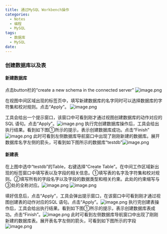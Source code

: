 ```yaml
---
title: 通过MySQL Workbench操作
categories:
  - Notes
  - 编程
  - MySQL
tags:
  - 数据库
  - MySQL
date:
---
```

### 创建数据库以及表
#### 新建数据库
点击button栏的“create a new schema in the connected server”
![image.png](https://cdn.jsdelivr.net/gh/zhengyangWang1/image@main/img/20231006125516.png)

在视图中间区域出现的标签页中，填写新建数据库的名字同时可以选择数据库的字符集和校对规则。点击“Apply”。
![image.png](https://cdn.jsdelivr.net/gh/zhengyangWang1/image@main/img/20231006125554.png)

工具会给出一个提示窗口，该窗口中可看到刚才通过视图创建数据库的动作对应的SQL 语句。点击“Apply”。![image.png](https://cdn.jsdelivr.net/gh/zhengyangWang1/image@main/img/20231006125652.png)
执行完创建数据库操作后，工具会给出执行结果。看到如下图①所示的提示，表示创建数据库成功。点击“Finish”![image.png](https://cdn.jsdelivr.net/gh/zhengyangWang1/image@main/img/20231006125738.png)
此时可看到左侧数据库导航窗口中出现了刚刚新建的数据库。展开数据库名字左侧的箭头，可看到如下图所示的数据库“testdb”![image.png](https://cdn.jsdelivr.net/gh/zhengyangWang1/image@main/img/20231006125801.png)

#### 新建表
在上图中选中“testdb”的Table，右键选择“Create Table”。在中间工作区域新出现的标签窗口中填写表以及字段的相关信息。①填写表的名字及字符集和校对规则。②填写所有的字段名字以及字段的数据类型和相关约束。此处的约束缩写与③处的全称对应。![image.png](https://cdn.jsdelivr.net/gh/zhengyangWang1/image@main/img/20231006125857.png)
![image.png](https://cdn.jsdelivr.net/gh/zhengyangWang1/image@main/img/20231006125950.png)

填好信息后，点击“Apply”，工具会弹出提示窗口，在该窗口中可看到刚才通过视图创建表的动作对应的SQL 语句。点击“Apply”。![image.png](https://cdn.jsdelivr.net/gh/zhengyangWang1/image@main/img/20231006130449.png)
执行完创建表操作后，工具会给出执行结果。看到如下图①所示的提示，表示创建数据库表成功。点击“Finish”。![image.png](https://cdn.jsdelivr.net/gh/zhengyangWang1/image@main/img/20231006130508.png)
此时可看到左侧数据库导航窗口中出现了刚刚新建的数据库表。展开表名字左侧的箭头，可看到如下图所示的字段![image.png](https://cdn.jsdelivr.net/gh/zhengyangWang1/image@main/img/20231006130524.png)
